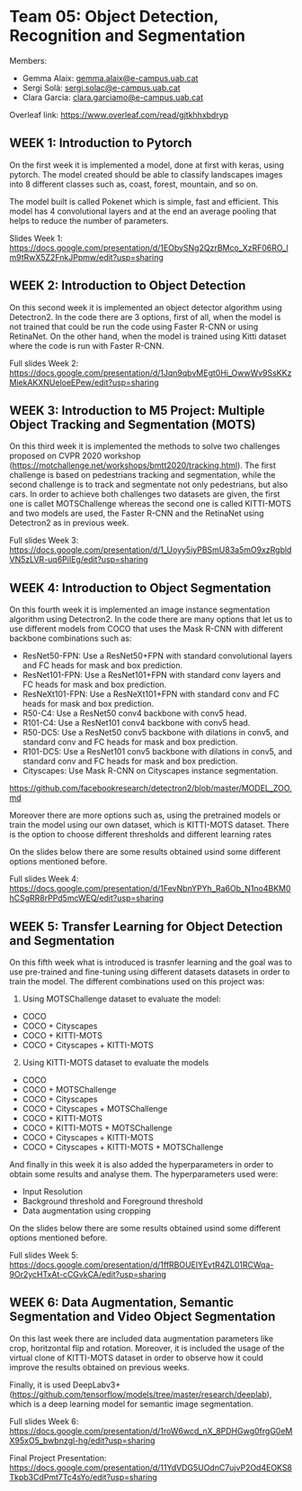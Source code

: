 # Team 05: Object Detection, Recognition and Segmentation

Members:
- Gemma Alaix: gemma.alaix@e-campus.uab.cat
- Sergi Solà: sergi.solac@e-campus.uab.cat
- Clara Garcia: clara.garciamo@e-campus.uab.cat

Overleaf link: https://www.overleaf.com/read/gjtkhhxbdryp



## WEEK 1: Introduction to Pytorch

On the first week it is implemented a model, done at first with keras, using pytorch. The model created should be able to classify landscapes images into 8 different classes such as, coast, forest, mountain, and so on.

The model built is called Pokenet which is simple, fast and efficient. This model has 4 convolutional layers and at the end an average pooling that helps to reduce the number of parameters.

Slides Week 1: https://docs.google.com/presentation/d/1EObySNg2QzrBMco_XzRF06RO_lm9tRwX5Z2FnkJPpmw/edit?usp=sharing

## WEEK 2: Introduction to Object Detection

On this second week it is implemented an object detector algorithm using Detectron2. In the code there are 3 options, first of all, when the model is not trained that could be run the code using Faster R-CNN or using RetinaNet. On the other hand, when the model is trained using Kitti dataset where the code is run with Faster R-CNN.

Full slides Week 2: https://docs.google.com/presentation/d/1Jqn9qbvMEgt0Hi_OwwWv9SsKKzMiekAKXNUeloeEPew/edit?usp=sharing

## WEEK 3: Introduction to M5 Project: Multiple Object Tracking and Segmentation (MOTS)

On this third week it is implemented the methods to solve two challenges proposed on CVPR 2020 workshop (https://motchallenge.net/workshops/bmtt2020/tracking.html).
The first challenge is based on pedestrians tracking and segmentation, while the second challenge is to track and segmentate not only pedestrians, but also cars. In order to achieve both challenges two datasets are given, the first one is callet MOTSChallenge whereas the second one is called KITTI-MOTS and two models are used, the Faster R-CNN and the RetinaNet using Detectron2 as in previous week.

Full slides Week 3: https://docs.google.com/presentation/d/1_Uoyy5iyPBSmU83a5mO9xzRgbldVN5zLVR-uq6PiIEg/edit?usp=sharing

## WEEK 4: Introduction to Object Segmentation

On this fourth week it is implemented an image instance segmentation algorithm using Detectron2. In the code there are many options that let us to use different models from COCO that uses the Mask R-CNN with different backbone combinations such as:
* ResNet50-FPN: Use a ResNet50+FPN with standard convolutional layers and FC heads for mask and box prediction.
* ResNet101-FPN: Use a ResNet101+FPN with standard conv layers and FC heads for mask and box prediction. 
* ResNeXt101-FPN: Use a ResNeXt101+FPN with standard conv and FC heads for mask and box prediction.
* R50-C4: Use a ResNet50 conv4 backbone with conv5 head.
* R101-C4: Use a ResNet101 conv4 backbone with conv5 head.
* R50-DC5: Use a ResNet50 conv5 backbone with dilations in conv5, and standard conv and FC heads for mask and box prediction.
* R101-DC5: Use a ResNet101 conv5 backbone with dilations in conv5, and standard conv and FC heads for mask and box prediction.
* Cityscapes: Use Mask R-CNN on Cityscapes instance segmentation.

https://github.com/facebookresearch/detectron2/blob/master/MODEL_ZOO.md

Moreover there are more options such as, using the pretrained models or train the model using our own dataset, which is KITTI-MOTS dataset. There is the option to choose different thresholds and different learning rates 

On the slides below there are some results obtained usind some different options mentioned before.

Full slides Week 4: https://docs.google.com/presentation/d/1FevNbnYPYh_Ra6Ob_N1no4BKM0hCSgRR8rPPd5mcWEQ/edit?usp=sharing

## WEEK 5: Transfer Learning for Object Detection and Segmentation

On this fifth week what is introduced is trasnfer learning and the goal was to use pre-trained and fine-tuning using different datasets datasets in order to train the model. The different combinations used on this project was:

1) Using MOTSChallenge dataset to evaluate the model:
  * COCO
  * COCO + Cityscapes
  * COCO + KITTI-MOTS
  * COCO + Cityscapes + KITTI-MOTS
  
 2) Using KITTI-MOTS dataset to evaluate the models
  * COCO
  * COCO + MOTSChallenge
  * COCO + Cityscapes
  * COCO + Cityscapes + MOTSChallenge
  * COCO + KITTI-MOTS
  * COCO + KITTI-MOTS + MOTSChallenge
  * COCO + Cityscapes + KITTI-MOTS
  * COCO + Cityscapes + KITTI-MOTS + MOTSChallenge
  
And finally in this week it is also added the hyperparameters in order to obtain some results and analyse them. The hyperparameters used were:

* Input Resolution
* Background threshold and Foreground threshold
* Data augmentation using cropping

On the slides below there are some results obtained usind some different options mentioned before.

Full slides Week 5: https://docs.google.com/presentation/d/1ffRBOUElYEvtR4ZL01RCWqa-9Or2ycHTxAt-cCGvkCA/edit?usp=sharing

## WEEK 6: Data Augmentation, Semantic Segmentation and Video Object Segmentation

On this last week there are included data augmentation parameters like crop, horitzontal flip and rotation. Moreover, it is included the usage of the virtual clone of KITTI-MOTS dataset in order to observe how it could improve the results obtained on previous weeks.

Finally, it is used DeepLabv3+ (https://github.com/tensorflow/models/tree/master/research/deeplab), which is a deep learning model for semantic image segmentation. 

Full slides Week 6: https://docs.google.com/presentation/d/1roW6wcd_nX_8PDHGwg0frgG0eMX95xO5_bwbnzgl-hg/edit?usp=sharing

Final Project Presentation: https://docs.google.com/presentation/d/11YdVDG5UOdnC7ujvP2Od4EOKS8Tkpb3CdPmt7Tc4sYo/edit?usp=sharing 
